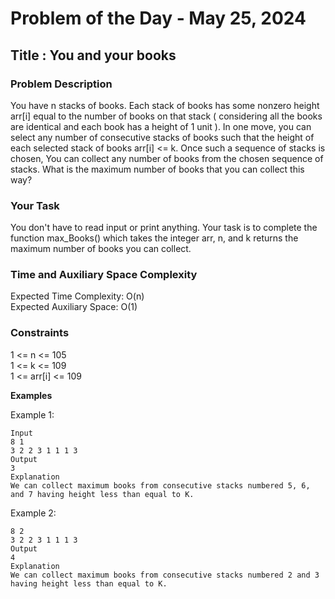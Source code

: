 # Problem of the Day - May 25, 2024

## Title : You and your books

### Problem Description

You have n stacks of books. Each stack of books has some nonzero height arr[i] equal to the number of books on that stack ( considering all the books are identical and each book has a height of 1 unit ). In one move, you can select any number of consecutive stacks of books such that the height of each selected stack of books arr[i] <= k. Once such a sequence of stacks is chosen, You can collect any number of books from the chosen sequence of stacks.
What is the maximum number of books that you can collect this way? 

### Your Task

You don't have to read input or print anything. Your task is to complete the function max_Books() which takes the integer arr, n, and k returns the maximum number of books you can collect.

### Time and Auxiliary Space Complexity

Expected Time Complexity: O(n) \
Expected Auxiliary Space: O(1)

### Constraints

1 <= n <= 105 \
1 <= k <= 109 \
1 <= arr[i] <= 109

**Examples**

Example 1:
```
Input
8 1
3 2 2 3 1 1 1 3
Output
3
Explanation 
We can collect maximum books from consecutive stacks numbered 5, 6, and 7 having height less than equal to K.

```

Example 2:
```
8 2
3 2 2 3 1 1 1 3
Output
4
Explanation
We can collect maximum books from consecutive stacks numbered 2 and 3 having height less than equal to K.

```
